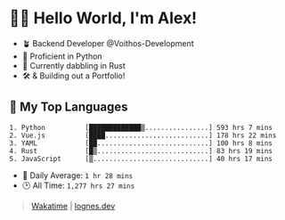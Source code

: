 # 🎷🐛 Hello World, I'm Alex!

- 🪴 Backend Developer @Voithos-Development
- 🐍 Proficient in Python
- 🦀 Currently dabbling in Rust
- 🛠️ & Building out a Portfolio!

## 💚 My Top Languages
```
1. Python          [█████████████▒................] 593 hrs 7 mins
2. Vue.js          [████..........................] 178 hrs 22 mins
3. YAML            [██............................] 100 hrs 8 mins
4. Rust            [█▒............................] 83 hrs 19 mins
5. JavaScript      [▒.............................] 40 hrs 17 mins
```
- 💪 Daily Average: `1 hr 28 mins`
- 🕑 All Time: `1,277 hrs 27 mins`

> [Wakatime](https://wakatime.com/@lognes) | [lognes.dev](https://lognes.dev)